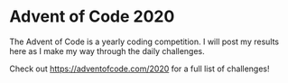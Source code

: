 # Advent of Code 2020
The Advent of Code is a yearly coding competition. I will post my results here as I make my way through the daily challenges.

Check out https://adventofcode.com/2020 for a full list of challenges!
